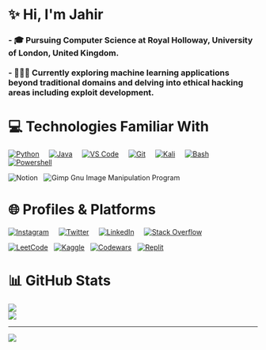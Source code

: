 # ✨ Hi, I'm Jahir
### - 🎓 Pursuing Computer Science at Royal Holloway, University of London, United Kingdom.<br><br>- 👩🏻‍💻 Currently exploring machine learning applications beyond traditional domains and delving into ethical hacking areas including exploit development.<br>

# 💻 Technologies Familiar With
[![Python](https://skillicons.dev/icons?i=python)]() &nbsp; &nbsp;
[![Java](https://skillicons.dev/icons?i=java&theme=light)]() &nbsp; &nbsp;
[![VS Code](https://skillicons.dev/icons?i=vscode&theme=light)]() &nbsp; &nbsp;
[![Git](https://skillicons.dev/icons?i=git)]() &nbsp; &nbsp;
[![Kali](https://skillicons.dev/icons?i=kali)]() &nbsp; &nbsp;
[![Bash](https://skillicons.dev/icons?i=bash)]() &nbsp; &nbsp;
[![Powershell](https://skillicons.dev/icons?i=powershell&theme=light)]() &nbsp; &nbsp;

![Notion](https://img.shields.io/badge/Notion-%23000000.svg?style=for-the-badge&logo=notion&logoColor=white) &nbsp;
![Gimp Gnu Image Manipulation Program](https://img.shields.io/badge/Gimp-657D8B?style=for-the-badge&logo=gimp&logoColor=FFFFFF) &nbsp;

# 🌐 Profiles & Platforms
[![Instagram](https://skillicons.dev/icons?i=instagram)](https://instagram.com/jahir10ali) &nbsp; &nbsp;
[![Twitter](https://skillicons.dev/icons?i=twitter)](https://twitter.com/jahir10ali) &nbsp; &nbsp;
[![LinkedIn](https://skillicons.dev/icons?i=linkedin)](https://linkedin.com/in/jahir10ali) &nbsp; &nbsp;
[![Stack Overflow](https://skillicons.dev/icons?i=stackoverflow&theme=light)](https://stackoverflow.com/users/19002418/jahir10ali) &nbsp; &nbsp;

[![LeetCode](https://img.shields.io/badge/LeetCode-000000?style=for-the-badge&logo=LeetCode&logoColor=#d16c06)](https://leetcode.com/jahir10ali/) &nbsp;
[![Kaggle](https://img.shields.io/badge/Kaggle-035a7d?style=for-the-badge&logo=kaggle&logoColor=white)](https://www.kaggle.com/jahir10ali) &nbsp;
[![Codewars](https://img.shields.io/badge/Codewars-B1361E?style=for-the-badge&logo=codewars&logoColor=white)](https://www.codewars.com/users/jahir10ali) &nbsp;
[![Replit](https://img.shields.io/badge/Replit-DD1200?style=for-the-badge&logo=Replit&logoColor=white)](https://replit.com/@jahir10ali) &nbsp;

# 📊 GitHub Stats
![](https://github-readme-stats.vercel.app/api?username=jahir10ali&show_icons=true&theme=dark&hide_rank=true&hide_border=false&include_all_commits=true&count_private=true)<br/>
![](https://github-profile-trophy.vercel.app/?username=jahir10ali&theme=onestar&no-frame=false&no-bg=true&margin-w=4)

---
[![](https://visitcount.itsvg.in/api?id=jahir10ali&icon=0&color=0)](https://visitcount.itsvg.in)

